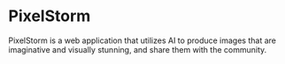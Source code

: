 # PixelStorm
PixelStorm is a web application that utilizes AI to produce images that are imaginative and visually stunning, and share them with the community.
